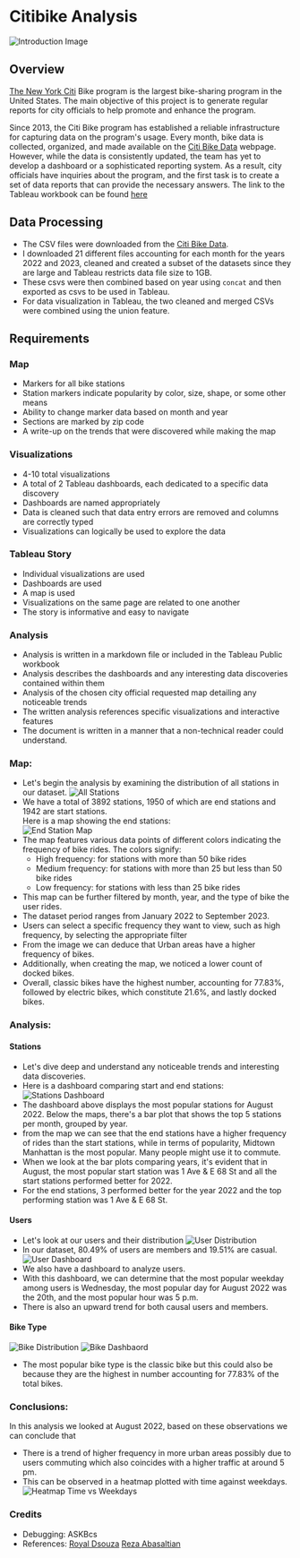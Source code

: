 # Citibike Analysis
![Introduction Image](./images/citi-bike-station-bikes.jpg)  
## Overview  
[The New York Citi](https://en.wikipedia.org/wiki/Citi_Bike) Bike program is the largest bike-sharing program in the United States. The main objective of this project is to generate regular reports for city officials to help promote and enhance the program.

Since 2013, the Citi Bike program has established a reliable infrastructure for capturing data on the program's usage. Every month, bike data is collected, organized, and made available on the [Citi Bike Data](https://citibikenyc.com/system-data) webpage. However, while the data is consistently updated, the team has yet to develop a dashboard or a sophisticated reporting system. As a result, city officials have inquiries about the program, and the first task is to create a set of data reports that can provide the necessary answers.
The link to the Tableau workbook can  be found [here](https://public.tableau.com/views/2022_2023_citibike/Citibike-Analysis?:language=en-US&publish=yes&:display_count=n&:origin=viz_share_link)  


## Data Processing
- The CSV files were downloaded from the [Citi Bike Data](https://s3.amazonaws.com/tripdata/index.html).
- I downloaded 21 different files accounting for each month for the years 2022 and 2023, cleaned and created a subset of the datasets since they are large and Tableau restricts data file size to 1GB. 
- These csvs were then combined based on year using `concat` and then exported as csvs to be used in Tableau.
- For data visualization in Tableau, the two cleaned and merged CSVs were combined using the union feature.


## Requirements
### Map 
- Markers for all bike stations
- Station markers indicate popularity by color, size, shape, or some other means
- Ability to change marker data based on month and year
- Sections are marked by zip code
- A write-up on the trends that were discovered while making the map
### Visualizations 
- 4-10 total visualizations
- A total of 2 Tableau dashboards, each dedicated to a specific data discovery
- Dashboards are named appropriately
- Data is cleaned such that data entry errors are removed and columns are correctly typed
- Visualizations can logically be used to explore the data
### Tableau Story 
- Individual visualizations are used
- Dashboards are used
- A map is used
- Visualizations on the same page are related to one another
- The story is informative and easy to navigate
### Analysis 
- Analysis is written in a markdown file or included in the Tableau Public workbook
- Analysis describes the dashboards and any interesting data discoveries contained within them
- Analysis of the chosen city official requested map detailing any noticeable trends
- The written analysis references specific visualizations and interactive features
- The document is written in a manner that a non-technical reader could understand.  

### Map:
- Let's begin the analysis by examining the distribution  of all stations in our dataset.
![All Stations](./images/stations.png)   
- We have a total of 3892 stations, 1950 of which are end stations and 1942 are start stations.    
Here is a map showing the end stations:   
![End Station Map](./images/end_station_map.png)
-  The map features various data points of different colors indicating the frequency of bike rides. The colors signify:
    - High frequency: for stations with more than 50 bike rides
    - Medium frequency: for stations with more than 25 but less than 50 bike rides
    - Low frequency: for stations with less than 25 bike rides
- This map can be further filtered by month, year, and the type of bike the user rides.
- The dataset period ranges from January 2022 to September 2023.
- Users can select a specific frequency they want to view, such as high frequency, by selecting the appropriate filter
- From the image we can deduce that Urban areas have a higher frequency of bikes.
- Additionally, when creating the map, we noticed a lower count of docked bikes.  
- Overall, classic bikes have the highest number, accounting for 77.83%, followed by electric bikes, which constitute 21.6%, and lastly docked bikes.  

### Analysis:
#### Stations
- Let's dive deep and understand any noticeable trends and interesting data discoveries.  
- Here is a dashboard comparing start and end stations:
    ![Stations Dashboard](./images/StationsDashboard.png)  
- The dashboard above displays the most popular stations for August 2022. Below the maps, there's a bar plot that shows the top 5 stations per month, grouped by year.
- from the map we can see that the end stations have a higher frequency of rides than the start stations, while in terms of popularity, Midtown Manhattan is the most popular. Many people might use it to commute. 
- When we look at the bar plots comparing years, it's evident that in August, the most popular start station was 1 Ave & E 68 St and all the start stations performed better for 2022.
- For the end stations, 3 performed better for the year 2022 and the top performing station was 1 Ave & E 68 St.
#### Users
- Let's look at our users and their distribution
![User Distribution](./images/userdistribution.png)
- In our dataset, 80.49% of users are members and 19.51% are casual.
![User Dashboard](./images/userdashboard.png)
- We also have a dashboard to analyze users.
- With this dashboard, we can determine that the most popular weekday among users is Wednesday, the most popular day for August 2022 was the 20th, and the most popular hour was 5 p.m.
- There is also an upward trend for both causal users and members.
#### Bike Type
![Bike Distribution](./images/bikedustribution.png)
![Bike Dashbaord](./images/bikedashbaord.png)
- The most popular bike type is the classic bike but this could also be because they are the highest in number accounting for 77.83% of the total bikes.

### Conclusions:
In this analysis we looked at August 2022, based on these observations we can conclude that
- There is a trend of higher frequency in more urban areas possibly due to users commuting which also coincides with a higher traffic at around 5 pm.
- This can be observed in a heatmap plotted with time against weekdays.
![Heatmap Time vs Weekdays](./images/heatmap.png)

### Credits
- Debugging: ASKBcs
- References: [Royal Dsouza](https://public.tableau.com/app/profile/royal.dsouza/viz/Citibikeanalysis_16253027742710/HOME)
              [Reza Abasaltian](https://public.tableau.com/app/profile/reza.abasaltian/viz/CitiBike-Analysis_16086782951480/BikeId-Usage-Hi)

